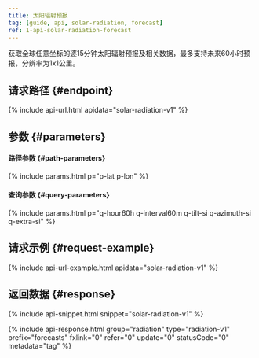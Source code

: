 ```yaml
---
title: 太阳辐射预报
tag: [guide, api, solar-radiation, forecast]
ref: 1-api-solar-radiation-forecast
---
```


获取全球任意坐标的逐15分钟太阳辐射预报及相关数据，最多支持未来60小时预报，分辨率为1x1公里。

## 请求路径 {#endpoint}

{% include api-url.html apidata="solar-radiation-v1" %}

## 参数 {#parameters}

#### 路径参数 {#path-parameters}

{% include params.html p="p-lat p-lon" %}

#### 查询参数 {#query-parameters}

{% include params.html p="q-hour60h q-interval60m q-tilt-si q-azimuth-si q-extra-si" %}

## 请求示例 {#request-example}

{% include api-url-example.html apidata="solar-radiation-v1" %}

## 返回数据 {#response}

{% include api-snippet.html snippet="solar-radiation-v1" %}

{% include api-response.html group="radiation" type="radiation-v1" prefix="forecasts" fxlink="0" refer="0" update="0" statusCode="0" metadata="tag" %}
